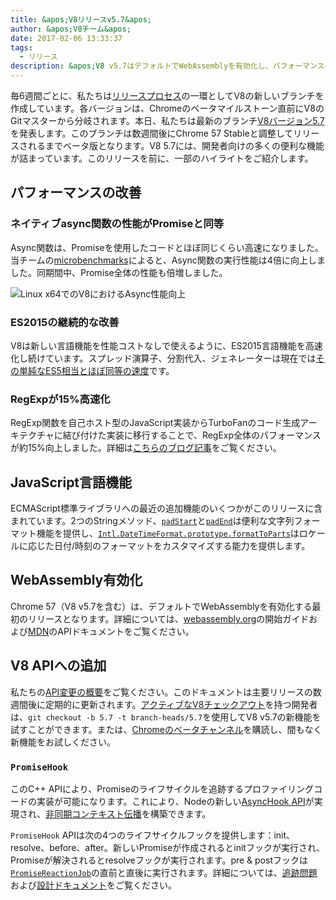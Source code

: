 ```yaml
---
title: &apos;V8リリースv5.7&apos;
author: &apos;V8チーム&apos;
date: 2017-02-06 13:33:37
tags:
  - リリース
description: &apos;V8 v5.7はデフォルトでWebAssemblyを有効化し、パフォーマンスの改善とECMAScript言語機能のサポートを強化しています。&apos;
---
```

毎6週間ごとに、私たちは[リリースプロセス](/docs/release-process)の一環としてV8の新しいブランチを作成しています。各バージョンは、Chromeのベータマイルストーン直前にV8のGitマスターから分岐されます。本日、私たちは最新のブランチ[V8バージョン5.7](https://chromium.googlesource.com/v8/v8.git/+log/branch-heads/5.7)を発表します。このブランチは数週間後にChrome 57 Stableと調整してリリースされるまでベータ版となります。V8 5.7には、開発者向けの多くの便利な機能が詰まっています。このリリースを前に、一部のハイライトをご紹介します。

<!--truncate-->
## パフォーマンスの改善

### ネイティブasync関数の性能がPromiseと同等

Async関数は、Promiseを使用したコードとほぼ同じくらい高速になりました。当チームの[microbenchmarks](https://codereview.chromium.org/2577393002)によると、Async関数の実行性能は4倍に向上しました。同期間中、Promise全体の性能も倍増しました。

![Linux x64でのV8におけるAsync性能向上](/_img/v8-release-57/async.png)

### ES2015の継続的な改善

V8は新しい言語機能を性能コストなしで使えるように、ES2015言語機能を高速化し続けています。スプレッド演算子、分割代入、ジェネレーターは現在では[その単純なES5相当とほぼ同等の速度](https://fhinkel.github.io/six-speed/)です。

### RegExpが15%高速化

RegExp関数を自己ホスト型のJavaScript実装からTurboFanのコード生成アーキテクチャに結び付けた実装に移行することで、RegExp全体のパフォーマンスが約15%向上しました。詳細は[こちらのブログ記事](/blog/speeding-up-regular-expressions)をご覧ください。

## JavaScript言語機能

ECMAScript標準ライブラリへの最近の追加機能のいくつかがこのリリースに含まれています。2つのStringメソッド、[`padStart`](https://developer.mozilla.org/ja/docs/Web/JavaScript/Reference/Global_Objects/String/padStart)と[`padEnd`](https://developer.mozilla.org/ja/docs/Web/JavaScript/Reference/Global_Objects/String/padEnd)は便利な文字列フォーマット機能を提供し、[`Intl.DateTimeFormat.prototype.formatToParts`](https://developer.mozilla.org/ja/docs/Web/JavaScript/Reference/Global_Objects/DateTimeFormat/formatToParts)はロケールに応じた日付/時刻のフォーマットをカスタマイズする能力を提供します。

## WebAssembly有効化

Chrome 57（V8 v5.7を含む）は、デフォルトでWebAssemblyを有効化する最初のリリースとなります。詳細については、[webassembly.org](http://webassembly.org/)の開始ガイドおよび[MDN](https://developer.mozilla.org/ja/docs/WebAssembly/API)のAPIドキュメントをご覧ください。

## V8 APIへの追加

私たちの[API変更の概要](https://docs.google.com/document/d/1g8JFi8T_oAE_7uAri7Njtig7fKaPDfotU6huOa1alds/edit)をご覧ください。このドキュメントは主要リリースの数週間後に定期的に更新されます。[アクティブなV8チェックアウト](/docs/source-code#using-git)を持つ開発者は、`git checkout -b 5.7 -t branch-heads/5.7`を使用してV8 v5.7の新機能を試すことができます。または、[Chromeのベータチャンネル](https://www.google.com/chrome/browser/beta.html)を購読し、間もなく新機能をお試しください。

### `PromiseHook`

このC++ APIにより、Promiseのライフサイクルを追跡するプロファイリングコードの実装が可能になります。これにより、Nodeの新しい[AsyncHook API](https://github.com/nodejs/node-eps/pull/18)が実現され、[非同期コンテキスト伝播](https://docs.google.com/document/d/1tlQ0R6wQFGqCS5KeIw0ddoLbaSYx6aU7vyXOkv-wvlM/edit#)を構築できます。

`PromiseHook` APIは次の4つのライフサイクルフックを提供します：init、resolve、before、after。新しいPromiseが作成されるとinitフックが実行され、Promiseが解決されるとresolveフックが実行されます。pre & postフックは[`PromiseReactionJob`](https://tc39.es/ecma262/#sec-promisereactionjob)の直前と直後に実行されます。詳細については、[追跡問題](https://bugs.chromium.org/p/v8/issues/detail?id=4643)および[設計ドキュメント](https://docs.google.com/document/d/1rda3yKGHimKIhg5YeoAmCOtyURgsbTH_qaYR79FELlk/edit)をご覧ください。
